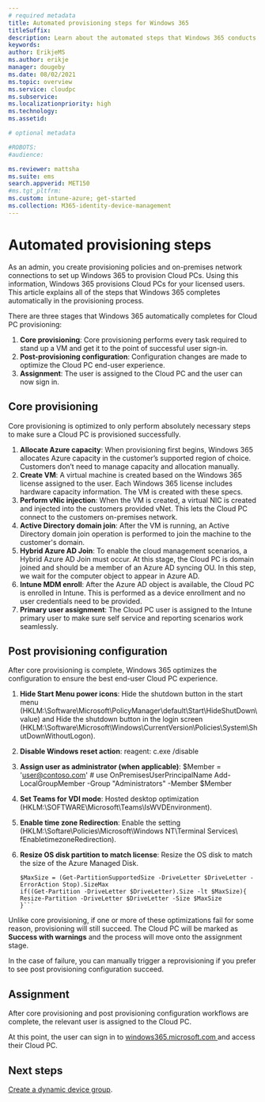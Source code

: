 ```yaml
---
# required metadata
title: Automated provisioning steps for Windows 365
titleSuffix:
description: Learn about the automated steps that Windows 365 conducts to provision a Cloud PC.
keywords:
author: ErikjeMS  
ms.author: erikje
manager: dougeby
ms.date: 08/02/2021
ms.topic: overview
ms.service: cloudpc
ms.subservice:
ms.localizationpriority: high
ms.technology:
ms.assetid: 

# optional metadata

#ROBOTS:
#audience:

ms.reviewer: mattsha
ms.suite: ems
search.appverid: MET150
#ms.tgt_pltfrm:
ms.custom: intune-azure; get-started
ms.collection: M365-identity-device-management
---
```


# Automated provisioning steps

As an admin, you create provisioning policies and on-premises network connections to set up Windows 365 to provision Cloud PCs. Using this information, Windows 365 provisions Cloud PCs for your licensed users. This article explains all of the steps that Windows 365 completes automatically in the provisioning process.

There are three stages that Windows 365 automatically completes for Cloud PC provisioning:

1. **Core provisioning**: Core provisioning performs every task  required to stand up a VM and get it to the point of successful user sign-in.
2. **Post-provisioning configuration**: Configuration changes are made to optimize the Cloud PC end-user experience.
3. **Assignment**: The user is assigned to the Cloud PC and the user can now sign in.

## Core provisioning

Core provisioning is optimized to only perform absolutely necessary steps to make sure a Cloud PC is provisioned successfully.

1. **Allocate Azure capacity**: When provisioning first begins, Windows 365 allocates Azure capacity in the customer’s supported region of choice. Customers don’t need to manage capacity and allocation manually.
2. **Create VM**: A virtual machine is created based on the Windows 365 license assigned to the user. Each Windows 365 license includes hardware capacity information. The VM is created with these specs.
3. **Perform vNic injection**: When the VM is created, a virtual NIC is created and injected into the customers provided vNet. This lets the Cloud PC connect to the customers on-premises network.
4. **Active Directory domain join**: After the VM is running, an Active Directory domain join operation is performed to join the machine to the customer's domain.
5. **Hybrid Azure AD Join**: To enable the cloud management scenarios, a Hybrid Azure AD Join must occur. At this stage, the Cloud PC is domain joined and should be a member of an Azure AD syncing OU. In this step, we wait for the computer object to appear in Azure AD.
6. **Intune MDM enroll**: After the Azure AD object is available, the Cloud PC is enrolled in Intune. This is performed as a device enrollment and no user credentials need to be provided.
7. **Primary user assignment**: The Cloud PC user is assigned to the Intune primary user to make sure self service and reporting scenarios work seamlessly.

## Post provisioning configuration

After core provisioning is complete, Windows 365 optimizes the configuration to ensure the best end-user Cloud PC experience.

1. **Hide Start Menu power icons**: Hide the shutdown button in the start menu (HKLM:\Software\Microsoft\PolicyManager\default\Start\HideShutDown\value) and Hide the shutdown button in the login screen (HKLM:\Software\Microsoft\Windows\CurrentVersion\Policies\System\ShutDownWithoutLogon).
2. **Disable Windows reset action**: reagent: c.exe /disable
3. **Assign user as administrator (when applicable)**:
  $Member = 'user@contoso.com'  # use OnPremisesUserPrincipalName
  Add-LocalGroupMember -Group "Administrators" -Member $Member
4. **Set Teams for VDI mode**: Hosted desktop optimization (HKLM:\SOFTWARE\Microsoft\Teams\IsWVDEnvironment).
5. **Enable time zone Redirection**: Enable the setting (HKLM:\Softare\Policies\Microsoft\Windows NT\Terminal Services\ fEnabletimezoneRedirection).
6. **Resize OS disk partition to match license**: Resize the OS disk to match the size of the Azure Managed Disk.

    ```$DriveLetter = "C"
    $MaxSize = (Get-PartitionSupportedSize -DriveLetter $DriveLetter -ErrorAction Stop).SizeMax
    if((Get-Partition -DriveLetter $DriveLetter).Size -lt $MaxSize){
    Resize-Partition -DriveLetter $DriveLetter -Size $MaxSize
    }```

Unlike core provisioning, if one or more of these optimizations fail for some reason, provisioning will still succeed. The Cloud PC will be marked as **Success with warnings** and the process will move onto the assignment stage.

In the case of failure, you can manually trigger a reprovisioning if you prefer to see post provisioning configuration succeed.

## Assignment

After core provisioning and post provisioning configuration workflows are complete, the relevant user is assigned to the Cloud PC.

At this point, the user can sign in to [windows365.microsoft.com ](https://Windows365.microsoft.com) and access their Cloud PC.

<!-- ########################## -->
## Next steps

[Create a dynamic device group](create-dynamic-device-group-all-cloudpcs.md).
